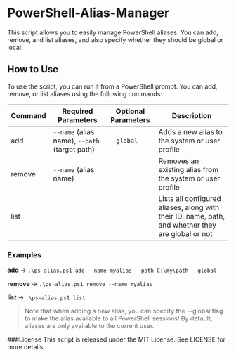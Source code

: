 # PowerShell-Alias-Manager
This script allows you to easily manage PowerShell aliases. You can add, remove, and list aliases, and also specify whether they should be global or local.

## How to Use
To use the script, you can run it from a PowerShell prompt. You can add, remove, or list aliases using the following commands:

| Command | Required Parameters | Optional Parameters | Description |
| --- | --- | --- | --- |
| add | `--name` (alias name), `--path` (target path) | `--global` | Adds a new alias to the system or user profile |
| remove | `--name` (alias name) | | Removes an existing alias from the system or user profile |
| list | | | Lists all configured aliases, along with their ID, name, path, and whether they are global or not |

### Examples

**add** -> ```.\ps-alias.ps1 add --name myalias --path C:\my\path --global``` 

**remove** ->  ```.\ps-alias.ps1 remove --name myalias ```

**list** -> ```.\ps-alias.ps1 list``` 

> Note that when adding a new alias, you can specify the --global flag to make the alias available to all PowerShell sessions! By default, aliases are only available to the current user.
 
###License
This script is released under the MIT License. See LICENSE for more details.
